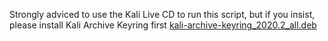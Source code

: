 Strongly adviced to use the Kali Live CD to run this script, but if you insist, please install Kali Archive Keyring first [kali-archive-keyring_2020.2_all.deb](https://http.kali.org/pool/main/k/kali-archive-keyring/kali-archive-keyring_2020.2_all.deb)